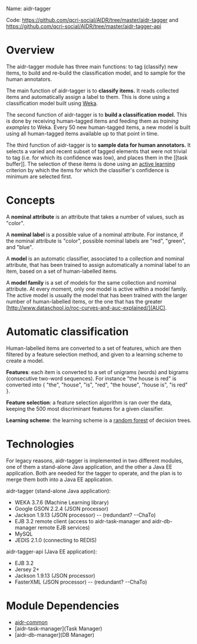 Name: aidr-tagger

Code: https://github.com/qcri-social/AIDR/tree/master/aidr-tagger and https://github.com/qcri-social/AIDR/tree/master/aidr-tagger-api

# Overview

The aidr-tagger module has three main functions: to tag (classify) new items, to build and re-build the classification model, and to sample for the human annotators.

The main function of aidr-tagger is to **classify items.** It reads collected items and automatically assign a label to them. This is done using a classification model built using [Weka](http://www.cs.waikato.ac.nz/ml/weka/). 

The second function of aidr-tagger is to **build a classification model.** This is done by receiving human-tagged items and feeding them as _training examples_ to Weka. Every 50 new human-tagged items, a new model is built using all human-tagged items available up to that point in time.

The third function of aidr-tagger is to **sample data for human annotators.** It selects a varied and recent subset of tagged elements that were not trivial to tag (i.e. for which its confidence was low), and places them in the [[task buffer]]. The selection of these items is done using an [active learning](https://en.wikipedia.org/wiki/Active_learning) criterion by which the items for which the classifier's confidence is minimum are selected first.

# Concepts

A **nominal attribute** is an attribute that takes a number of values, such as "color".

A **nominal label** is a possible value of a nominal attribute. For instance, if the nominal attribute is "color", possible nominal labels are "red", "green", and "blue".

A **model** is an automatic classifier, associated to a collection and nominal attribute, that has been trained to assign automatically a nominal label to an item, based on a set of human-labelled items.

A **model family** is a set of models for the same collection and nominal attribute. At every moment, only one model is active within a model family. The active model is usually the model that has been trained with the larger number of human-labelled items, or the one that has the greater [http://www.dataschool.io/roc-curves-and-auc-explained/](AUC).

# Automatic classification

Human-labelled items are converted to a set of features, which are then filtered by a feature selection method, and given to a learning scheme to create a model.

**Features**: each item is converted to a set of unigrams (words) and bigrams (consecutive two-word sequences). For instance "the house is red" is converted into { "the", "house", "is", "red", "the house", "house is", "is red" }.

**Feature selection**: a feature selection algorithm is ran over the data, keeping the 500 most discriminant features for a given classifier.

**Learning scheme**: the learning scheme is a [random forest](https://en.wikipedia.org/wiki/Random_forest) of decision trees.

# Technologies

For legacy reasons, aidr-tagger is implemented in two different modules, one of them a stand-alone Java application, and the other a Java EE application. Both are needed for the tagger to operate, and the plan is to merge them both into a Java EE application.

aidr-tagger (stand-alone Java application):

* WEKA 3.7.6 (Machine Learning library)
* Google GSON 2.2.4 (JSON processor)
* Jackson 1.9.13 (JSON processor) -- (redundant? --ChaTo)
* EJB 3.2 remote client (access to aidr-task-manager and aidr-db-manager remote EJB services)
* MySQL
* JEDIS 2.1.0 (connecting to REDIS)

aidr-tagger-api (Java EE application):

* EJB 3.2
* Jersey 2+
* Jackson 1.9.13 (JSON processor)
* FasterXML (JSON processor) -- (redundant? --ChaTo)

# Module Dependencies

* [aidr-common](Common)
* [aidr-task-manager](Task Manager)
* [aidr-db-manager](DB Manager)
